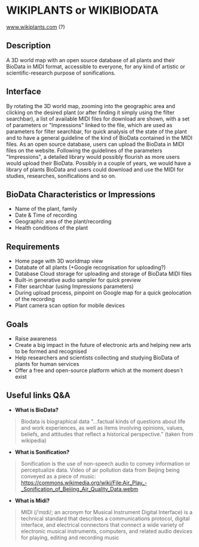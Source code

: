 # WIKIPLANTS or WIKIBIODATA
www.wikiplants.com (?)

## Description ## 
A 3D world map with an open source database of all plants and their BioData in MIDI format, accessible to everyone, for any kind of artistic or scientific-research purpose of sonifications. 

## Interface ##
By rotating the 3D world map, zooming into the geographic area and clicking on the desired plant (or after finding it simply using the filter searchbar), a list of available MIDI files for download are shown, with a set of parameters or "Impressions" linked to the file, which are used as parameters for filter searchbar, for quick analysis of the state of the plant and to have a general guideline of the kind of BioData contained in the MIDI files.
As an open source database, users can upload the BioData in MIDI files on the website. Following the guidelines of the parameters "Impressions", a detailed library would possibly flourish as more users would upload their BioData. Possibly in a couple of years, we would have a library of plants BioData and users could download and use the MIDI for studies, researches, sonifications and so on.  

## BioData Characteristics or Impressions ##
- Name of the plant, family
- Date & Time of recording
- Geographic area of the plant/recording
- Health conditions of the plant

## Requirements ##
- Home page with 3D worldmap view
- Databate of all plants (+Google recognisation for uploading?)
- Database Cloud storage for uploading and storage of BioData MIDI files
- Built-in generative audio sampler for quick preview
- Filter searchbar (using Impressions parameters)
- During upload process, pinpoint on Google map for a quick geolocation of the recording
- Plant camera scan option for mobile devices 

## Goals ##
- Raise awareness
- Create a big impact in the future of electronic arts and helping new arts to be formed and recognised
- Help researchers and scientists collecting and studying BioData of plants for human services
- Offer a free and open-source platform which at the moment doesn´t exist


## Useful links Q&A ##
- <b> What is BioData? </b> 
>Biodata is biographical data “...factual kinds of questions about life and work experiences, as well as items involving opinions, values, beliefs, and attitudes that reflect a historical perspective.” (taken from wikipedia)

- <b> What is Sonification? </b> 
>Sonification is the use of non-speech audio to convey information or perceptualize data.
Video of air pollution data from Beijing being conveyed as a piece of music: https://commons.wikimedia.org/wiki/File:Air_Play_-_Sonification_of_Beijing_Air_Quality_Data.webm

- <b> What is Midi? </b> 
>MIDI (/ˈmɪdi/; an acronym for Musical Instrument Digital Interface) is a technical standard that describes a communications protocol, digital interface, and electrical connectors that connect a wide variety of electronic musical instruments, computers, and related audio devices for playing, editing and recording music
